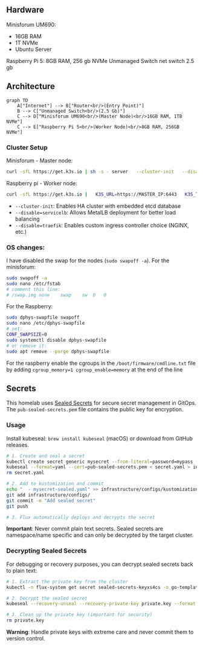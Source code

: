 

## Hardware

Minisforum UM690: 
- 16GB RAM
- 1T NVMe
- Ubuntu Server

Raspberry Pi 5: 8GB RAM, 256 gb NVMe 
Unmanaged Switch net switch 2.5 gb

## Architecture

```mermaid
graph TD
    A["Internet"] --> B["Router<br/>(Entry Point)"]
    B --> C["Unmanaged Switch<br/>(2.5 Gb)"]
    C --> D["Minisforum UM690<br/>(Master Node)<br/>16GB RAM, 1TB NVMe"]
    C --> E["Raspberry Pi 5<br/>(Worker Node)<br/>8GB RAM, 256GB NVMe"]
```


### Cluster Setup

Minisforum -  Master node:
```bash
curl -sfL https://get.k3s.io | sh -s - server   --cluster-init   --disable=servicelb   --disable=traefik
```

Raspberry pi - Worker node:
```bash
curl -sfL https://get.k3s.io |   K3S_URL=https://MASTER_IP:6443   K3S_TOKEN=MY_COOL_TOKEN   sh -
```

- `--cluster-init`: Enables HA cluster with embedded etcd database
- `--disable=servicelb`: Allows MetalLB deployment for better load balancing
- `--disable=traefik`: Enables custom ingress controller choice (NGINX, etc.)

### OS changes:

I have disabled the swap for the nodes (`sudo swapoff -a`). For the minisforum:
```bash
sudo swapoff -a
sudo nano /etc/fstab
# comment this line:
# /swap.img	none	swap	sw	0	0
```

For the Raspberry:
```bash
sudo dphys-swapfile swapoff
sudo nano /etc/dphys-swapfile
# set:
CONF_SWAPSIZE=0
sudo systemctl disable dphys-swapfile
# or remove it:
sudo apt remove --purge dphys-swapfile

```

For the raspberry enable the cgroups in the `/boot/firmware/cmdline.txt` file by adding `cgroup_memory=1 cgroup_enable=memory` at the end of the line

## Secrets

This homelab uses [Sealed Secrets](https://github.com/bitnami-labs/sealed-secrets) for secure secret management in GitOps. The `pub-sealed-secrets.pem` file contains the public key for encryption.

### Usage

Install kubeseal: `brew install kubeseal` (macOS) or download from GitHub releases.

```bash
# 1. Create and seal a secret
kubectl create secret generic mysecret --from-literal=password=mypass --dry-run=client -o yaml > secret.yaml
kubeseal --format=yaml --cert=pub-sealed-secrets.pem < secret.yaml > infrastructure/configs/mysecret-sealed.yaml
rm secret.yaml

# 2. Add to kustomization and commit
echo "  - mysecret-sealed.yaml" >> infrastructure/configs/kustomization.yaml
git add infrastructure/configs/
git commit -m "Add sealed secret"
git push

# 3. Flux automatically deploys and decrypts the secret
```

**Important**: Never commit plain text secrets. Sealed secrets are namespace/name specific and can only be decrypted by the target cluster.

### Decrypting Sealed Secrets

For debugging or recovery purposes, you can decrypt sealed secrets back to plain text:

```bash
# 1. Extract the private key from the cluster
kubectl -n flux-system get secret sealed-secrets-keyxs4cs -o go-template='{{ index .data "tls.key" }}' | base64 -d > private.key

# 2. Decrypt the sealed secret
kubeseal --recovery-unseal --recovery-private-key private.key --format yaml < path/to/sealed-secret.yaml > decrypted-secret.yaml

# 3. Clean up the private key (important for security)
rm private.key
```

**Warning**: Handle private keys with extreme care and never commit them to version control.


